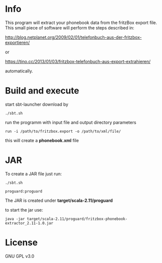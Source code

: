 # Info

This program will extract your phonebook data from the fritzBox export file.
This small piece of software will perform the steps described in:

http://blog.netplanet.org/2009/02/01/telefonbuch-aus-der-fritzbox-exportieren/

or

https://tino.cc/2013/01/03/fritzbox-telefonbuch-aus-export-extrahieren/

automatically.

# Build and execute

start sbt-launcher download by

    ./sbt.sh
    
run the programm with input file and output directory parameters

    run -i /path/to/fritzbox.export -o /path/to/xml/file/
    
this will create a **phonebook.xml** file

# JAR

To create a JAR file just run:

    ./sbt.sh

    proguard:proguard

The JAR is created under **target/scala-2.11/proguard**

to start the jar use:

    java -jar target/scala-2.11/proguard/fritzbox-phonebook-extractor_2.11-1.0.jar

# License
GNU GPL v3.0
